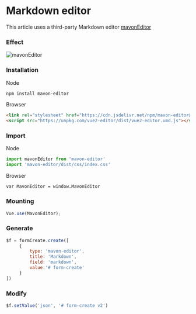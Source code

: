 # Markdown editor

This article uses a third-party Markdown editor [mavonEditor](https://github.com/hinesboy/mavonEditor)

### Effect

![mavonEditor](/img/mavon-editor.png)

### Installation

Node

```sh
npm install mavon-editor
```

Browser

```html
<link rel="stylesheet" href="https://cdn.jsdelivr.net/npm/mavon-editor@2.7.5/dist/css/index.css">
<script src="https://unpkg.com/vue2-editor/dist/vue2-editor.umd.js"></script>
```

### Import

Node

```js
import mavonEditor from 'mavon-editor'
import 'mavon-editor/dist/css/index.css'
```

Browser

```
var MavonEditor = window.MavonEditor
```

### Mounting

```js
Vue.use(MavonEditor);
```


### Generate

```js
$f = formCreate.create([
     {
         type: 'mavon-editor',
         title: 'Markdown',
         field: 'markdown',
         value:'# form-create'
     }
])
```


### Modify

```js
$f.setValue('json', '# form-create v2')
```